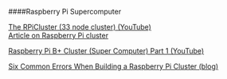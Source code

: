 ####Raspberry Pi Supercomputer

[The RPiCluster (33 node cluster) (YouTube)](https://www.youtube.com/watch?v=i_r3z1jYHAc)  
[Article on Raspberry Pi cluster](http://coen.boisestate.edu/ece/raspberry-pi/)

[Raspberry Pi B+ Cluster (Super Computer) Part 1 (YouTube)](https://www.youtube.com/watch?v=JtX9lVDsqzg)

[Six Common Errors When Building a Raspberry Pi Cluster (blog)](http://thenewstack.io/6-common-errors-when-building-a-raspberry-pi-cluster/)

